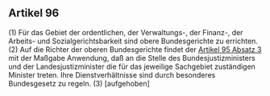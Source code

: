 ## Artikel 96

(1) Für das Gebiet der ordentlichen, der Verwaltungs-, der Finanz-, der Arbeits- und Sozialgerichtsbarkeit sind obere Bundesgerichte zu errichten.
(2) Auf die Richter der oberen Bundesgerichte findet der [Artikel 95 Absatz 3](#artikel-95) mit der Maßgabe Anwendung, daß an die Stelle des Bundesjustizministers und der Landesjustizminister die für das jeweilige Sachgebiet zuständigen Minister treten. Ihre Dienstverhältnisse sind durch besonderes Bundesgesetz zu regeln.
(3) [aufgehoben]

